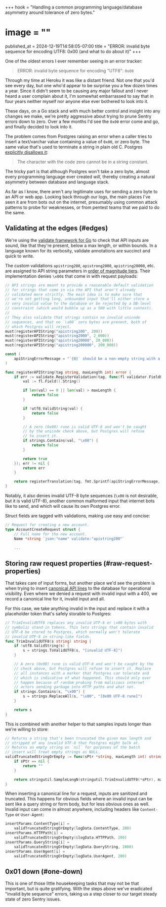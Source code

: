 +++
hook = "Handling a common programming language/database asymmetry around tolerance of zero bytes."
# image = ""
published_at = 2024-12-19T14:58:05-07:00
title = "ERROR: invalid byte sequence for encoding UTF8: 0x00 (and what to do about it)"
+++

One of the oldest errors I ever remember seeing in an error tracker:

> ERROR: invalid byte sequence for encoding "UTF8": `0x00`

Through my time at Heroku it was like a distant friend. Not one that you'd see every day, but one who'd appear to be surprise you a few dozen times a year. Since it didn't seem to be causing any major fallout and I never heard a user complain about it, I'm somewhat embarrassed to say that in four years neither myself nor anyone else ever bothered to look into it.

These days, on a Go stack and with much better control and insight into any changes we make, we're pretty aggressive about trying to prune Sentry errors down to zero. Over a few months I'd see the `0x00` error come and go, and finally decided to look into it.

The problem comes from Postgres raising an error when a caller tries to insert a text/varchar value containing a value of `0x00`, or zero byte. The same value that's used to terminate a string in plain old C. Postgres [explicitly disallows it](https://www.postgresql.org/docs/current/sql-syntax-lexical.html#SQL-SYNTAX-STRINGS-ESCAPE):

> The character with the code zero cannot be in a string constant.

The tricky part is that although Postgres won't take a zero byte, almost every programming language ever created _will_, thereby creating a natural asymmetry between database and language stack.

As far as I know, there aren't any legitimate uses for sending a zero byte to an API or web app. Looking back through our logs, the main places I've seen it are from bots out on the internet, presumably using common attack patterns to probe for weaknesses, or from pentest teams that we paid to do the same.

## Validating at the edges (#edges)

We're using the [validate framework for Go](https://github.com/go-playground/validator) to check that API inputs are sound, like that they're present, below a max length, or within bounds. In a language known for its verbosity, validate annotations are succinct and quick to write.

The custom validations `apistring200`, `apistrong2000`, `apistring20000`, etc. are assigned to API string parameters in [order of magnitude tiers](/text#varchars). Their implementation denies `\x00`s that come in with request payloads:

``` go
// API strings are meant to provide a reasonable default validation
// for strings that come in via the API that aren't already
// validated more strictly. The main idea is to make sure that
// we're not getting long, unbounded input that'll either store a
// very invalid value to the database or be rejected by a DB-level
// constraint (which would bubble up as a 500 with little context).
//
// They also validate that strings contain no invalid unicode
// sequences, and that no `\x00` zero bytes are present, both of
// which Postgres will reject.
must(registerAPIString("apistring200", 200))
must(registerAPIString("apistring2000", 2_000))
must(registerAPIString("apistring20000", 20_000))
must(registerAPIString("apistring200000", 200_000))

const (
    apiStringErrorMessage = "`{0}` should be a non-empty string with a maximum length of %d characters, and contain no invalid unicode sequences or zero bytes"
)

func registerAPIString(tag string, maxLength int) error {
    if err := validate.RegisterValidation(tag, func(fl validator.FieldLevel) bool {
        val := fl.Field().String()

        if len(val) == 0 || len(val) > maxLength {
            return false
        }

        if !utf8.ValidString(val) {
            return false
        }

        // A zero (0x00) rune is valid UTF-8 and won't be caught
        // by the unicode check above, but Postgres will refuse
        // to insert it.
        if strings.Contains(val, "\x00") {
            return false
        }

        return true
    }); err != nil {
        return err
    }

    return registerTranslation(tag, fmt.Sprintf(apiStringErrorMessage, maxLength))
}
```

Notably, it also denies invalid UTF-8 byte sequences (`\x00` is not desirable, but it is valid UTF-8), another common malformed input that internet bots like to send, and which will cause its own Postgres error.

Struct fields are tagged with validations, making use easy and concise:

``` go
// Request for creating a new account.
type AccountCreateRequest struct {
    // Full name for the new account.
    Name *string `json:"name" validate:"apistring200"`
    
    ...
```

## Storing raw request properties (#raw-request-properties)

That takes care of input forms, but another place we'd see the problem is when trying to insert [canonical API lines](/canonical-log-lines) to the database for operational visibility. Even where we denied a request with invalid input with a 400, we record a canonical line for it, invalid input and all.

For this case, we take anything invalid in the input and replace it with a placeholder token that's safely storable to Postgres:

``` go
// TrimInvalidUTF8 replaces any invalid UTF-8 or \x00 bytes with
// symbolic stand-in tokens. This lets strings that contain invalid
// UTF-8 be stored to Postgres, which normally won't tolerate
// invalid UTF-8 in string-like fields.
func TrimInvalidUTF8(s string) string {
    if !utf8.ValidString(s) {
        s = strings.ToValidUTF8(s, "[invalid UTF-8]")
    }

    // A zero (0x00) rune is valid UTF-8 and won't be caught by the
    // check above, but Postgres will refuse to insert it. Replace
    // all instances with a marker that Postgres can tolerate and
    // which is indicative of what happened. This should only ever
    // happen because of random probing from malicious internet
    // actors sending garbage into HTTP paths and what not.
    if strings.Contains(s, "\x00") {
        s = strings.ReplaceAll(s, "\x00", "[0x00 UTF-8 rune]")
    }

    return s
}
```

This is combined with another helper to that samples inputs longer than we're willing to store:

``` go
// Returns a string that's been truncated the given max length and
// stripped of any invalid UTF-8 that Postgres might balk at.
// Returns an empty string on `nil` for purposes of the batch
// insert will treat empty strings as NULL.
validTruncatedStringOrEmpty := func(sPtr *string, maxLength int) string {
    if sPtr == nil {
        return ""
    }

    return stringutil.SampleLongN(stringutil.TrimInvalidUTF8(*sPtr), maxLength)
}
```

When inserting a canonical line for a request, inputs are sanitized and truncated. This happens for obvious fields where an invalid input can be sent like a query string or form body, but for less obvious ones as well. Invalid input can come in almost anywhere, including headers like `Content-Type` or `User-Agent`:

``` go
insertParams.ContentType[i] =
    validTruncatedStringOrEmpty(logData.ContentType, 200)
insertParams.HTTPPath[i] =
    validTruncatedStringOrEmpty(&logData.HTTPPath, 200)
insertParams.QueryString[i] =
    validTruncatedStringOrEmpty(logData.QueryString, 2000)
insertParams.UserAgent[i] =
    validTruncatedStringOrEmpty(logData.UserAgent, 200)
```

## 0x01 down (#one-down)

This is one of those little housekeeping tasks that may not be that important, but is quite gratifying. With the steps above we've eradicated "invalid byte sequence" errors, taking us a step closer to our target steady state of zero Sentry issues.
